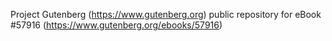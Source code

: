 Project Gutenberg (https://www.gutenberg.org) public repository for
eBook #57916 (https://www.gutenberg.org/ebooks/57916)
